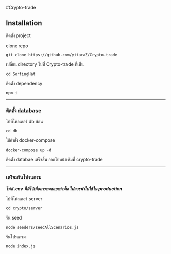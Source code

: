 #Crypto-trade

## Installation

 ติดตั้ง project

clone repo
```
git clone https://github.com/yitaraZ/Crypto-trade
```
เปลี่ยน directory ไปที่ Crypto-trade ที่เป็น
```
cd SortingHat
```
ติดตั้ง dependency 
```
npm i
```

-----------------------------------------------------

### ติดตั้ง database 

ไปที่โฟลเดอร์ db ก่อน
```
cd db
```

ใช้คำสั่ง docker-compose
```
docker-compose up -d
```
ติดตั้ง databae เสร็จสิ้น ออกไปหน้าเดิมที่ crypto-trade

-----------------------------------------------------

### เตรียมรันโปรแกรม

***ไฟล์ .env นี้มีไว้เพื่อการทดสอบเท่านั้น ไม่ควรนำไปใช้ใน production***

ไปที่โฟลเดอร์ server
```
cd crypto/server
```

รัน seed 
```
node seeders/seedAllScenarios.js
```

รันโปรแกรม
```
node index.js
```


